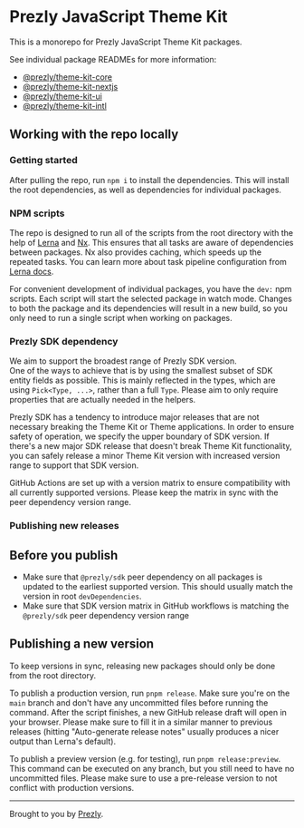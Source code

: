 # Prezly JavaScript Theme Kit

This is a monorepo for Prezly JavaScript Theme Kit packages.

See individual package READMEs for more information:

- [@prezly/theme-kit-core](./packages/core#readme)
- [@prezly/theme-kit-nextjs](./packages/nextjs#readme)
- [@prezly/theme-kit-ui](./packages/ui#readme)
- [@prezly/theme-kit-intl](./packages/intl#readme)


## Working with the repo locally

### Getting started

After pulling the repo, run `npm i` to install the dependencies. This will install the root dependencies, as well as dependencies for individual packages.

### NPM scripts

The repo is designed to run all of the scripts from the root directory with the help of [Lerna] and [Nx].
This ensures that all tasks are aware of dependencies between packages. Nx also provides caching, which speeds up the repeated tasks.
You can learn more about task pipeline configuration from [Lerna docs](https://lerna.js.org/docs/concepts/task-pipeline-configuration).

For convenient development of individual packages, you have the `dev:` npm scripts. Each script will start the selected package in watch mode. Changes to both the package and its dependencies will result in a new build, so you only need to run a single script when working on packages.

### Prezly SDK dependency

We aim to support the broadest range of Prezly SDK version.<br/>
One of the ways to achieve that is by using the smallest subset of SDK entity fields as possible. This is mainly reflected in the types, which are using `Pick<Type, ...>`, rather than a full `Type`. Please aim to only require properties that are actually needed in the helpers.

Prezly SDK has a tendency to introduce major releases that are not necessary breaking the Theme Kit or Theme applications. In order to ensure safety of operation, we specify the upper boundary of SDK version. If there's a new major SDK release that doesn't break Theme Kit functionality, you can safely release a minor Theme Kit version with increased version range to support that SDK version.

GitHub Actions are set up with a version matrix to ensure compatibility with all currently supported versions. Please keep the matrix in sync with the peer dependency version range.

### Publishing new releases

## Before you publish

* Make sure that `@prezly/sdk` peer dependency on all packages is updated to the earliest supported version. This should usually match the version in root `devDependencies`.
* Make sure that SDK version matrix in GitHub workflows is matching the `@prezly/sdk` peer dependency version range

## Publishing a new version

To keep versions in sync, releasing new packages should only be done from the root directory.

To publish a production version, run `pnpm release`. Make sure you're on the `main` branch and don't have any uncommitted files before running the command. After the script finishes, a new GitHub release draft will open in your browser. Please make sure to fill it in a similar manner to previous releases (hitting "Auto-generate release notes" usually produces a nicer output than Lerna's default).

To publish a preview version (e.g. for testing), run `pnpm release:preview`. This command can be executed on any branch, but you still need to have no uncommitted files. Please make sure to use a pre-release version to not conflict with production versions.

----

Brought to you by [Prezly](https://www.prezly.com/?utm_source=github&utm_campaign=@prezly/theme-kit).

[Lerna]: https://lerna.js.org/
[Nx]: https://nx.dev/
